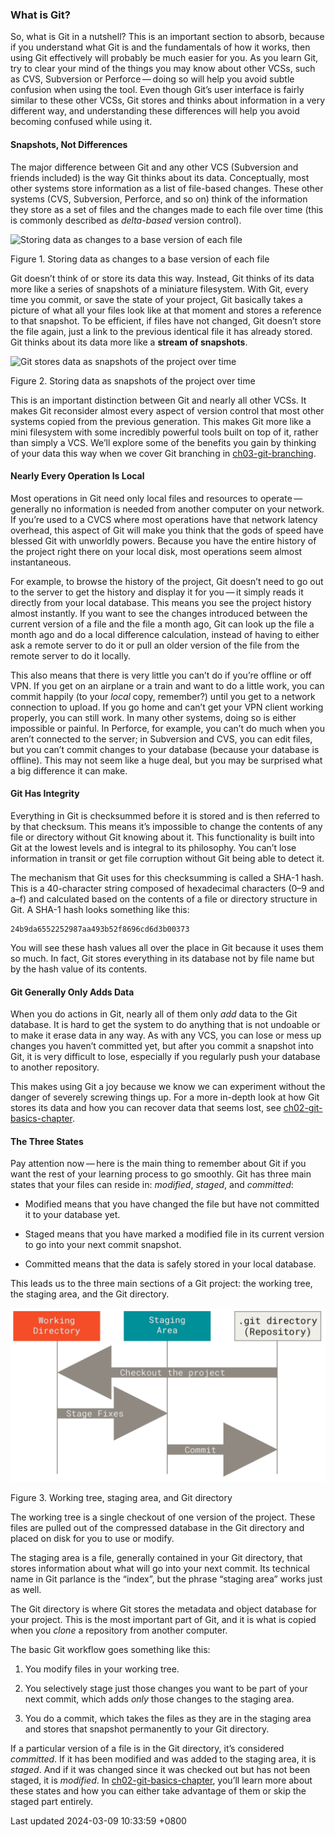 ### What is Git?

So, what is Git in a nutshell? This is an important section to absorb,
because if you understand what Git is and the fundamentals of how it
works, then using Git effectively will probably be much easier for you.
As you learn Git, try to clear your mind of the things you may know
about other VCSs, such as CVS, Subversion or Perforce — doing so will
help you avoid subtle confusion when using the tool. Even though Git’s
user interface is fairly similar to these other VCSs, Git stores and
thinks about information in a very different way, and understanding
these differences will help you avoid becoming confused while using it.

#### Snapshots, Not Differences

The major difference between Git and any other VCS (Subversion and
friends included) is the way Git thinks about its data. Conceptually,
most other systems store information as a list of file-based changes.
These other systems (CVS, Subversion, Perforce, and so on) think of the
information they store as a set of files and the changes made to each
file over time (this is commonly described as *delta-based* version
control).

![Storing data as changes to a base version of each
file](../../../../images/deltas.png)

Figure 1. Storing data as changes to a base version of each file

Git doesn’t think of or store its data this way. Instead, Git thinks of
its data more like a series of snapshots of a miniature filesystem. With
Git, every time you commit, or save the state of your project, Git
basically takes a picture of what all your files look like at that
moment and stores a reference to that snapshot. To be efficient, if
files have not changed, Git doesn’t store the file again, just a link to
the previous identical file it has already stored. Git thinks about its
data more like a **stream of snapshots**.

![Git stores data as snapshots of the project over
time](../../../../images/snapshots.png)

Figure 2. Storing data as snapshots of the project over time

This is an important distinction between Git and nearly all other VCSs.
It makes Git reconsider almost every aspect of version control that most
other systems copied from the previous generation. This makes Git more
like a mini filesystem with some incredibly powerful tools built on top
of it, rather than simply a VCS. We’ll explore some of the benefits you
gain by thinking of your data this way when we cover Git branching in
[ch03-git-branching](ch03-git-branching.md#ch03-git-branching).

#### Nearly Every Operation Is Local

Most operations in Git need only local files and resources to
operate — generally no information is needed from another computer on
your network. If you’re used to a CVCS where most operations have that
network latency overhead, this aspect of Git will make you think that
the gods of speed have blessed Git with unworldly powers. Because you
have the entire history of the project right there on your local disk,
most operations seem almost instantaneous.

For example, to browse the history of the project, Git doesn’t need to
go out to the server to get the history and display it for you — it
simply reads it directly from your local database. This means you see
the project history almost instantly. If you want to see the changes
introduced between the current version of a file and the file a month
ago, Git can look up the file a month ago and do a local difference
calculation, instead of having to either ask a remote server to do it or
pull an older version of the file from the remote server to do it
locally.

This also means that there is very little you can’t do if you’re offline
or off VPN. If you get on an airplane or a train and want to do a little
work, you can commit happily (to your *local* copy, remember?) until you
get to a network connection to upload. If you go home and can’t get your
VPN client working properly, you can still work. In many other systems,
doing so is either impossible or painful. In Perforce, for example, you
can’t do much when you aren’t connected to the server; in Subversion and
CVS, you can edit files, but you can’t commit changes to your database
(because your database is offline). This may not seem like a huge deal,
but you may be surprised what a big difference it can make.

#### Git Has Integrity

Everything in Git is checksummed before it is stored and is then
referred to by that checksum. This means it’s impossible to change the
contents of any file or directory without Git knowing about it. This
functionality is built into Git at the lowest levels and is integral to
its philosophy. You can’t lose information in transit or get file
corruption without Git being able to detect it.

The mechanism that Git uses for this checksumming is called a SHA-1
hash. This is a 40-character string composed of hexadecimal characters
(0–9 and a–f) and calculated based on the contents of a file or
directory structure in Git. A SHA-1 hash looks something like this:

```shell
24b9da6552252987aa493b52f8696cd6d3b00373
```

You will see these hash values all over the place in Git because it uses
them so much. In fact, Git stores everything in its database not by file
name but by the hash value of its contents.

#### Git Generally Only Adds Data

When you do actions in Git, nearly all of them only *add* data to the
Git database. It is hard to get the system to do anything that is not
undoable or to make it erase data in any way. As with any VCS, you can
lose or mess up changes you haven’t committed yet, but after you commit
a snapshot into Git, it is very difficult to lose, especially if you
regularly push your database to another repository.

This makes using Git a joy because we know we can experiment without the
danger of severely screwing things up. For a more in-depth look at how
Git stores its data and how you can recover data that seems lost, see
[ch02-git-basics-chapter](ch02-git-basics-chapter.md#undoing).

#### The Three States

Pay attention now — here is the main thing to remember about Git if you
want the rest of your learning process to go smoothly. Git has three
main states that your files can reside in: *modified*, *staged*, and
*committed*:

- Modified means that you have changed the file but have not committed
  it to your database yet.

- Staged means that you have marked a modified file in its current
  version to go into your next commit snapshot.

- Committed means that the data is safely stored in your local database.

This leads us to the three main sections of a Git project: the working
tree, the staging area, and the Git directory.

![Working tree, staging area, and Git directory](../../../../images/areas.png)

Figure 3. Working tree, staging area, and Git directory

The working tree is a single checkout of one version of the project.
These files are pulled out of the compressed database in the Git
directory and placed on disk for you to use or modify.

The staging area is a file, generally contained in your Git directory,
that stores information about what will go into your next commit. Its
technical name in Git parlance is the “index”, but the phrase “staging
area” works just as well.

The Git directory is where Git stores the metadata and object database
for your project. This is the most important part of Git, and it is what
is copied when you *clone* a repository from another computer.

The basic Git workflow goes something like this:

1.  You modify files in your working tree.

2.  You selectively stage just those changes you want to be part of your
    next commit, which adds *only* those changes to the staging area.

3.  You do a commit, which takes the files as they are in the staging
    area and stores that snapshot permanently to your Git directory.

If a particular version of a file is in the Git directory, it’s
considered *committed*. If it has been modified and was added to the
staging area, it is *staged*. And if it was changed since it was checked
out but has not been staged, it is *modified*. In
[ch02-git-basics-chapter](ch02-git-basics-chapter.md#ch02-git-basics-chapter),
you’ll learn more about these states and how you can either take
advantage of them or skip the staged part entirely.

Last updated 2024-03-09 10:33:59 +0800
